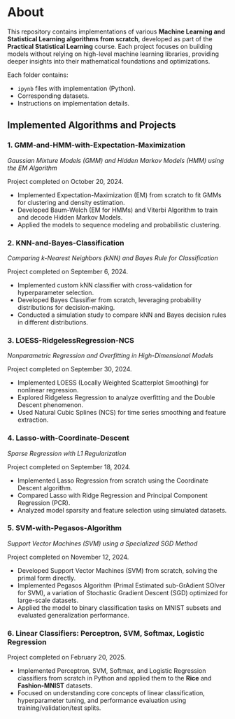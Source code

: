 # About

This repository contains implementations of various **Machine Learning and Statistical Learning algorithms from scratch**, developed as part of the **Practical Statistical Learning** course. Each project focuses on building models without relying on high-level machine learning libraries, providing deeper insights into their mathematical foundations and optimizations.

Each folder contains:
* `ipynb` files with implementation (Python).
* Corresponding datasets.
* Instructions on implementation details.

## Implemented Algorithms and Projects

### 1. GMM-and-HMM-with-Expectation-Maximization
*Gaussian Mixture Models (GMM) and Hidden Markov Models (HMM) using the EM Algorithm*

Project completed on October 20, 2024.

* Implemented Expectation-Maximization (EM) from scratch to fit GMMs for clustering and density estimation.
* Developed Baum-Welch (EM for HMMs) and Viterbi Algorithm to train and decode Hidden Markov Models.
* Applied the models to sequence modeling and probabilistic clustering.

### 2. KNN-and-Bayes-Classification
*Comparing k-Nearest Neighbors (kNN) and Bayes Rule for Classification*

Project completed on September 6, 2024.

* Implemented custom kNN classifier with cross-validation for hyperparameter selection.
* Developed Bayes Classifier from scratch, leveraging probability distributions for decision-making.
* Conducted a simulation study to compare kNN and Bayes decision rules in different distributions.

### 3. LOESS-RidgelessRegression-NCS
*Nonparametric Regression and Overfitting in High-Dimensional Models*

Project completed on September 30, 2024.

* Implemented LOESS (Locally Weighted Scatterplot Smoothing) for nonlinear regression.
* Explored Ridgeless Regression to analyze overfitting and the Double Descent phenomenon.
* Used Natural Cubic Splines (NCS) for time series smoothing and feature extraction.

### 4. Lasso-with-Coordinate-Descent
*Sparse Regression with L1 Regularization*

Project completed on September 18, 2024.

* Implemented Lasso Regression from scratch using the Coordinate Descent algorithm.
* Compared Lasso with Ridge Regression and Principal Component Regression (PCR).
* Analyzed model sparsity and feature selection using simulated datasets.

### 5. SVM-with-Pegasos-Algorithm
*Support Vector Machines (SVM) using a Specialized SGD Method*

Project completed on November 12, 2024.

* Developed Support Vector Machines (SVM) from scratch, solving the primal form directly.
* Implemented Pegasos Algorithm (Primal Estimated sub-GrAdient SOlver for SVM), a variation of Stochastic Gradient Descent (SGD) optimized for large-scale datasets.
* Applied the model to binary classification tasks on MNIST subsets and evaluated generalization performance.

### 6. Linear Classifiers: Perceptron, SVM, Softmax, Logistic Regression

Project completed on February 20, 2025.

* Implemented Perceptron, SVM, Softmax, and Logistic Regression classifiers from scratch in Python and applied them to the **Rice** and **Fashion-MNIST** datasets.
* Focused on understanding core concepts of linear classification, hyperparameter tuning, and performance evaluation using training/validation/test splits.
